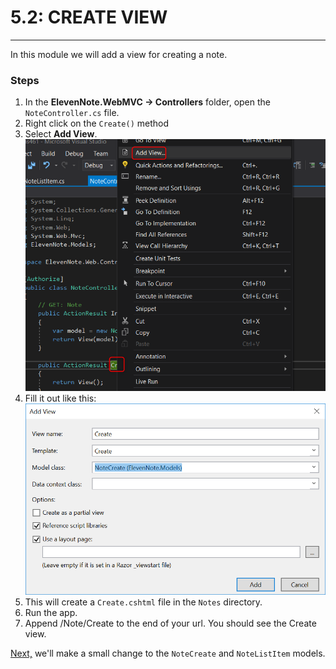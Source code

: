 # 5.2: CREATE VIEW
---
In this module we will add a view for creating a note.

### Steps
1. In the **ElevenNote.WebMVC -> Controllers** folder, open the `NoteController.cs` file.
2. Right click on the `Create()` method
3. Select **Add View**.
![Add View](../assets/5.2-A.png)
4. Fill it out like this:
![View](../assets/5.2-B.png)
5. This will create a `Create.cshtml` file in the `Notes` directory.
6. Run the app.
7. Append /Note/Create to the end of your url. You should see the Create view.

[Next,](5.3-ChangeNoteCreate.md) we'll make a small change to the `NoteCreate` and `NoteListItem` models.